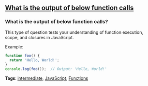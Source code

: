 ## [What is the output of below function calls](#what-is-the-output-of-below-function-calls)

### What is the output of below function calls?

This type of question tests your understanding of function execution, scope, and closures in JavaScript.

Example:

```javascript
function foo() {
  return 'Hello, World!';
}
console.log(foo());  // Output: 'Hello, World!'
```

**Tags**: [intermediate](./level/intermediate), [JavaScript](./theme/javascript), [Functions](./theme/functions)


